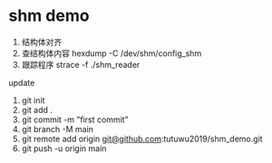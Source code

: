 # shm demo  
1. 结构体对齐  
2. 查结构体内容 hexdump -C /dev/shm/config_shm  
3. 跟踪程序 strace -f ./shm_reader  

update
1. git init
2. git add .
3. git commit -m "first commit"
4. git branch -M main
5. git remote add origin git@github.com:tutuwu2019/shm_demo.git
6. git push -u origin main

